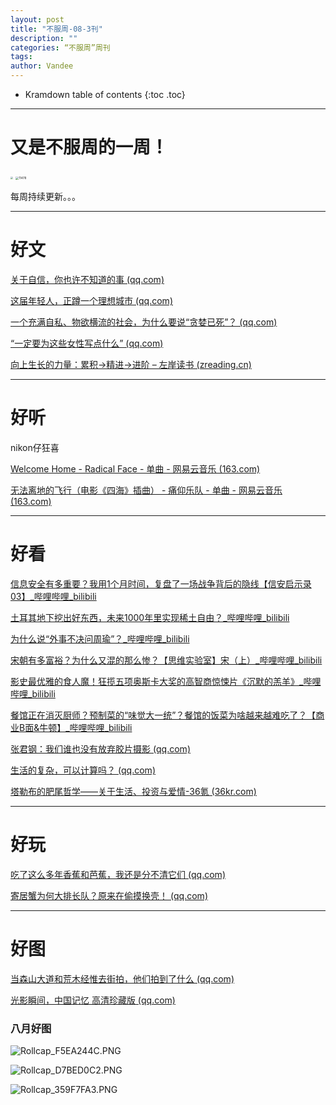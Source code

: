 ```yaml
---
layout: post
title: "不服周-08-3刊"
description: ""
categories: “不服周”周刊
tags: 
author: Vandee
---
```


* Kramdown table of contents
{:toc .toc}


------

# 又是不服周的一周！



<img src="https://s2.loli.net/2022/07/20/LvK8Y7fkOprtPGo.jpg" style="zoom: 25%;" />           <img src="https://s2.loli.net/2022/07/20/gdhaYyfs2r1Cue4.jpg" alt="11478" style="zoom: 33%;" />



每周持续更新。。。



------

# 好文

[关于自信，你也许不知道的事 (qq.com)](https://mp.weixin.qq.com/s/_fUY2VW-U4jhmA7GJlKn7Q)

[这届年轻人，正蹲一个理想城市 (qq.com)](https://mp.weixin.qq.com/s/XIOktBf4yV-wsNokrRcGhQ)

[一个充满自私、物欲横流的社会，为什么要说“贪婪已死”？ (qq.com)](https://mp.weixin.qq.com/s/d1zcc2yjxogg_uOuaKG6TQ)

[“一定要为这些女性写点什么” (qq.com)](https://mp.weixin.qq.com/s/PRXYWqprw1Gk6lJv9znKrg)

[向上生长的力量：累积→精进→进阶 – 左岸读书 (zreading.cn)](http://www.zreading.cn/archives/8732.html)

------



# 好听

nikon仔狂喜

[Welcome Home - Radical Face - 单曲 - 网易云音乐 (163.com)](https://music.163.com/#/song?id=18495436)

[无法离地的飞行（电影《四海》插曲） - 痛仰乐队 - 单曲 - 网易云音乐 (163.com)](https://music.163.com/#/song?id=1910639890)



------

# 好看

[信息安全有多重要？我用1个月时间，复盘了一场战争背后的隐线【信安启示录03】_哔哩哔哩_bilibili](https://www.bilibili.com/video/BV1dT411c7nX?spm_id_from=444.42.list.card_archive.click&vd_source=92184533e359726f138fee9650261f0f)

[土耳其地下挖出好东西，未来1000年里实现稀土自由？_哔哩哔哩_bilibili](https://www.bilibili.com/video/BV1pd4y1U7Mj?spm_id_from=444.42.list.card_archive.click)

[为什么说“外事不决问周瑜”？_哔哩哔哩_bilibili](https://www.bilibili.com/video/BV1sG411b77y?spm_id_from=444.42.list.card_archive.click&vd_source=92184533e359726f138fee9650261f0f)

[宋朝有多富裕？为什么又混的那么惨？【思维实验室】宋（上）_哔哩哔哩_bilibili](https://www.bilibili.com/video/BV1kt4y1J7LH?vd_source=92184533e359726f138fee9650261f0f)

[影史最优雅的食人魔！狂揽五项奥斯卡大奖的高智商惊悚片《沉默的羔羊》_哔哩哔哩_bilibili](https://www.bilibili.com/video/BV1fG4y1Y7mf?vd_source=92184533e359726f138fee9650261f0f)

[餐馆正在消灭厨师？预制菜的“味觉大一统”？餐馆的饭菜为啥越来越难吃了？【商业B面&牛顿】_哔哩哔哩_bilibili](https://www.bilibili.com/video/BV1Ud4y1P7rN?vd_source=92184533e359726f138fee9650261f0f)

[张君钢：我们谁也没有放弃胶片摄影 (qq.com)](https://mp.weixin.qq.com/s/w4Z98FUupNF7SMclEvoHhA)

[生活的复杂，可以计算吗？ (qq.com)](https://mp.weixin.qq.com/s/5pDIEMNjSIGHxWQ4PMQumQ)

[塔勒布的肥尾哲学——关于生活、投资与爱情-36氪 (36kr.com)](https://www.36kr.com/p/1870898005660160)

------



# 好玩

[吃了这么多年香蕉和芭蕉，我还是分不清它们 (qq.com)](https://mp.weixin.qq.com/s/ICqxWOVaAIfSAlFcu7S6ig)

[寄居蟹为何大排长队？原来在偷摸换壳！ (qq.com)](https://mp.weixin.qq.com/s/YntpC6DI5mrAS6H7qPR75A)

------



# 好图

[当森山大道和荒木经惟去街拍，他们拍到了什么 (qq.com)](https://mp.weixin.qq.com/s/4eo_yMdXLM6bcHesMJq3lw)

[光影瞬间，中国记忆  高清珍藏版 (qq.com)](https://mp.weixin.qq.com/s/85O59kXwKWgUVHKI4uQybQ)



### 八月好图



![Rollcap_F5EA244C.PNG](https://s2.loli.net/2022/08/22/PopvfukeTSm5OGU.png)



![Rollcap_D7BED0C2.PNG](https://s2.loli.net/2022/08/22/WSHBQYjLJ9VMDiN.png)



![Rollcap_359F7FA3.PNG](https://s2.loli.net/2022/08/22/RXE9o4ODqe6PJnA.png)
